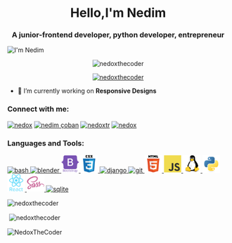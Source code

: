 <h1 align="center">Hello,I'm Nedim</h1>
<h3 align="center">A junior-frontend developer, python developer, entrepreneur</h3>

![I'm Nedim](https://media-exp1.licdn.com/dms/image/C4E16AQGz9WInS3S8jA/profile-displaybackgroundimage-shrink_350_1400/0/1648235009738?e=1665014400&v=beta&t=B8FAa0pO4utLM7x1foHnhdxQhPRzxSb-rp5rbPMNBuc)

<p align="center"> <img src="https://komarev.com/ghpvc/?username=nedoxthecoder&label=Profile%20views&color=0e75b6&style=flat" alt="nedoxthecoder" /> </p>

<p align="center"> <a href="https://github.com/ryo-ma/github-profile-trophy"><img src="https://github-profile-trophy.vercel.app/?username=nedoxthecoder" alt="nedoxthecoder" /></a> </p>

- 🔭 I’m currently working on **Responsive Designs**

<h3 align="left">Connect with me:</h3>
<p align="left">
<a href="https://codepen.io/Nedox" target="blank"><img align="center" src="https://raw.githubusercontent.com/rahuldkjain/github-profile-readme-generator/master/src/images/icons/Social/codepen.svg" alt="nedox" height="30" width="40" /></a>
<a href="https://www.linkedin.com/in/nedim-%C3%A7oban-64b980235/" target="blank"><img align="center" src="https://raw.githubusercontent.com/rahuldkjain/github-profile-readme-generator/master/src/images/icons/Social/linked-in-alt.svg" alt="nedi̇m çoban" height="30" width="40" /></a>
<a href="https://www.hackerrank.com/nedoxtr" target="blank"><img align="center" src="https://raw.githubusercontent.com/rahuldkjain/github-profile-readme-generator/master/src/images/icons/Social/hackerrank.svg" alt="nedoxtr" height="30" width="40" /></a>
<a href="https://www.leetcode.com/Nedox" target="blank"><img align="center" src="https://raw.githubusercontent.com/rahuldkjain/github-profile-readme-generator/master/src/images/icons/Social/leet-code.svg" alt="nedox" height="30" width="40" /></a>
</p>

<h3 align="left">Languages and Tools:</h3>
<p align="left"> <a href="https://www.gnu.org/software/bash/" target="_blank" rel="noreferrer"> <img src="https://www.vectorlogo.zone/logos/gnu_bash/gnu_bash-icon.svg" alt="bash" width="40" height="40"/> </a> <a href="https://www.blender.org/" target="_blank" rel="noreferrer"> <img src="https://download.blender.org/branding/community/blender_community_badge_white.svg" alt="blender" width="40" height="40"/> </a> <a href="https://getbootstrap.com" target="_blank" rel="noreferrer"> <img src="https://raw.githubusercontent.com/devicons/devicon/master/icons/bootstrap/bootstrap-plain-wordmark.svg" alt="bootstrap" width="40" height="40"/> </a> <a href="https://www.w3schools.com/css/" target="_blank" rel="noreferrer"> <img src="https://raw.githubusercontent.com/devicons/devicon/master/icons/css3/css3-original-wordmark.svg" alt="css3" width="40" height="40"/> </a> <a href="https://www.djangoproject.com/" target="_blank" rel="noreferrer"> <img src="https://cdn.worldvectorlogo.com/logos/django.svg" alt="django" width="40" height="40"/> </a> <a href="https://git-scm.com/" target="_blank" rel="noreferrer"> <img src="https://www.vectorlogo.zone/logos/git-scm/git-scm-icon.svg" alt="git" width="40" height="40"/> </a> <a href="https://www.w3.org/html/" target="_blank" rel="noreferrer"> <img src="https://raw.githubusercontent.com/devicons/devicon/master/icons/html5/html5-original-wordmark.svg" alt="html5" width="40" height="40"/> </a> <a href="https://developer.mozilla.org/en-US/docs/Web/JavaScript" target="_blank" rel="noreferrer"> <img src="https://raw.githubusercontent.com/devicons/devicon/master/icons/javascript/javascript-original.svg" alt="javascript" width="40" height="40"/> </a> <a href="https://www.linux.org/" target="_blank" rel="noreferrer"> <img src="https://raw.githubusercontent.com/devicons/devicon/master/icons/linux/linux-original.svg" alt="linux" width="40" height="40"/> </a> <a href="https://www.python.org" target="_blank" rel="noreferrer"> <img src="https://raw.githubusercontent.com/devicons/devicon/master/icons/python/python-original.svg" alt="python" width="40" height="40"/> </a> <a href="https://reactjs.org/" target="_blank" rel="noreferrer"> <img src="https://raw.githubusercontent.com/devicons/devicon/master/icons/react/react-original-wordmark.svg" alt="react" width="40" height="40"/> </a> <a href="https://sass-lang.com" target="_blank" rel="noreferrer"> <img src="https://raw.githubusercontent.com/devicons/devicon/master/icons/sass/sass-original.svg" alt="sass" width="40" height="40"/> </a> <a href="https://www.sqlite.org/" target="_blank" rel="noreferrer"> <img src="https://www.vectorlogo.zone/logos/sqlite/sqlite-icon.svg" alt="sqlite" width="40" height="40"/> </a> </p>

<p><img align="center" src="https://github-readme-stats.vercel.app/api/top-langs?username=NedoxTheCoder&show_icons=true&locale=en&layout=compact" alt="nedoxthecoder" /></p>

<p>&nbsp;<img align="center" src="https://github-readme-stats.vercel.app/api?username=NedoxTheCoder&show_icons=true&locale=en" alt="nedoxthecoder" /></p>

<p><img align="center" src="https://github-readme-streak-stats.herokuapp.com/?user=NedoxTheCoder&" alt="NedoxTheCoder" /></p>
